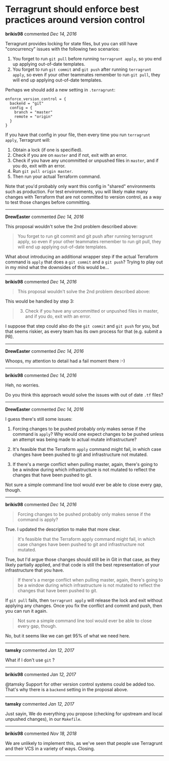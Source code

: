 # Terragrunt should enforce best practices around version control

**brikis98** commented *Dec 14, 2016*

Terragrunt provides locking for state files, but you can still have "concurrency" issues with the following two scenarios:

1. You forget to run `git pull` before running `terragrunt apply`, so you end up applying out-of-date templates.
1. You forget to run `git commit` and `git push` after running `terragrunt apply`, so even if your other teammates remember to run `git pull`, they will end up applying out-of-date templates.

Perhaps we should add a new setting in `.terragrunt`:

```hcl
enforce_version_control = {
  backend = "git"
  config = {
    branch = "master"
    remote = "origin"
  }
}
```

If you have that config in your file, then every time you run `terragrunt apply`, Terragrunt will:

1. Obtain a lock (if one is specified).
1. Check if you are on `master` and if not, exit with an error.
1. Check if you have any uncommitted or unpushed files in `master`, and if you do, exit with an error. 
1. Run `git pull origin master`.
1. Then run your actual Terraform command.

Note that you'd probably only want this config in "shared" environments such as production. For test environments, you will likely make many changes with Terraform that are not committed to version control, as a way to test those changes before committing. 
<br />
***


**DrewEaster** commented *Dec 14, 2016*

This proposal wouldn't solve the 2nd problem described above:

> You forget to run git commit and git push after running terragrunt apply, so even if your other teammates remember to run git pull, they will end up applying out-of-date templates.

What about introducing an additional wrapper step if the actual Terraform command is `apply` that does a `git commit` and a `git push`? Trying to play out in my mind what the downsides of this would be...
***

**brikis98** commented *Dec 14, 2016*

> This proposal wouldn't solve the 2nd problem described above:

This would be handled by step 3:

> 3. Check if you have any uncommitted or unpushed files in master, and if you do, exit with an error.

I suppose that step could also do the `git commit` and `git push` for you, but that seems riskier, as every team has its own process for that (e.g. submit a PR).
***

**DrewEaster** commented *Dec 14, 2016*

Whoops, my attention to detail had a fail moment there :-)
***

**brikis98** commented *Dec 14, 2016*

Heh, no worries.

Do you think this approach would solve the issues with out of date `.tf` files?
***

**DrewEaster** commented *Dec 14, 2016*

I guess there's still some issues:

1. Forcing changes to be pushed probably only makes sense if the command is `apply`? Why would one expect changes to be pushed unless an attempt was being made to actual mutate infrastructure?

2) It's feasible that the Terraform `apply` command might fail, in which case changes have been pushed to git and infrastructure not mutated. 

3) If there's a merge conflict when pulling master, again, there's going to be a window during which infrastructure is not mutated to reflect the changes that have been pushed to git.

Not sure a simple command line tool would ever be able to close every gap, though.

***

**brikis98** commented *Dec 14, 2016*

> Forcing changes to be pushed probably only makes sense if the command is apply?

True. I updated the description to make that more clear.

> It's feasible that the Terraform apply command might fail, in which case changes have been pushed to git and infrastructure not mutated.

True, but I'd argue those changes should still be in Git in that case, as they likely partially applied, and that code is still the best representation of your infrastructure that you have.

> If there's a merge conflict when pulling master, again, there's going to be a window during which infrastructure is not mutated to reflect the changes that have been pushed to git.

If `git pull` fails, then `terragrunt apply` will release the lock and exit without applying any changes. Once you fix the conflict and commit and push, then you can run it again. 

> Not sure a simple command line tool would ever be able to close every gap, though.

No, but it seems like we can get 95% of what we need here.
***

**tamsky** commented *Jan 12, 2017*

What if I don't use `git` ?

***

**brikis98** commented *Jan 12, 2017*

@tamsky Support for other version control systems could be added too. That's why there is a `backend` setting in the proposal above. 
***

**tamsky** commented *Jan 12, 2017*

Just sayin,
We do everything you propose (checking for upstream and local unpushed changes), in our `Makefile`.

***

**brikis98** commented *Nov 18, 2018*

We are unlikely to implement this, as we've seen that people use Terragrunt and their VCS in a variety of ways. Closing.
***

